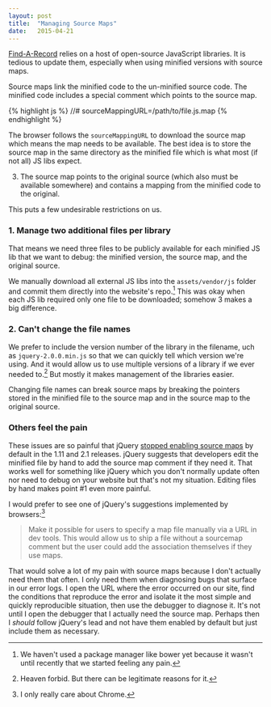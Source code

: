 ```yaml
---
layout: post
title:  "Managing Source Maps"
date:   2015-04-21
---
```


[Find-A-Record][far] relies on a host of open-source JavaScript libraries. 
It is tedious to update them, especially when using minified versions with source maps.

Source maps link the minified code to the un-minified source code.
The minified code includes a special comment which points to the source map.

{% highlight js %}
//# sourceMappingURL=/path/to/file.js.map
{% endhighlight %}

The browser follows the `sourceMappingURL` to download the source map which means
the map needs to be available. The best idea is to store the source map in the
same directory as the minified file which is what most (if not all) JS libs expect.

3. The source map points to the original source (which also must be available
   somewhere) and contains a mapping from the minified code to the original.

This puts a few undesirable restrictions on us.

### 1. Manage two additional files per library

That means we need three files to be publicly available for each minified JS lib
that we want to debug: the minified version, the source map, and the original source.

We manually download all external JS libs into the `assets/vendor/js` folder and
commit them directly into the website's repo.[^1] This was okay when each JS lib
required only one file to be downloaded; somehow 3 makes a big difference.

### 2. Can't change the file names

We prefer to include the version number of the library in the filename,
uch as `jquery-2.0.0.min.js` so that we can quickly tell which version we're using. 
And it would allow us to use multiple versions of a library if we ever needed to.[^2] 
But mostly it makes management of the libraries easier.

Changing file names can break source maps by breaking the pointers
stored in the minified file to the source map and in the source map to the original
source.

### Others feel the pain

These issues are so painful that jQuery [stopped enabling source maps][jquery-maps] by default
in the 1.11 and 2.1 releases. jQuery suggests that developers edit the minified
file by hand to add the source map comment if they need it. That works well for
something like jQuery which you don't normally update often nor need to debug
on your website but that's not my situation. Editing files by hand makes point #1
even more painful.

I would prefer to see one of jQuery's suggestions implemented by browsers:[^3]

> Make it possible for users to specify a map file manually via a URL in dev tools. 
> This would allow us to ship a file without a sourcemap comment but the user could add the association themselves if they use maps.

That would solve a lot of my pain with source maps because I don't actually need
them that often. I only need them when diagnosing bugs that surface in our error
logs. I open the URL where the error occurred on our site, find the conditions
that reproduce the error and isolate it the most simple and quickly reproducible
situation, then use the debugger to diagnose it. It's not until I open the debugger
that I actually need the source map. Perhaps then I _should_ follow jQuery's lead
and not have them enabled by default but just include them as necessary.

[far]: https://www.findarecord.com
[jquery-maps]: http://bugs.jquery.com/ticket/14415

[^1]: We haven't used a package manager like bower yet because it wasn't until recently that we started feeling any pain.
[^2]: Heaven forbid. But there can be legitimate reasons for it.
[^3]: I only really care about Chrome.